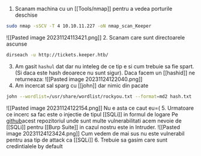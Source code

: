 1. Scanam machina cu un [[Tools/nmap]] pentru a vedea porturile deschise
```bash
sudo nmap -sSCV -T 4 10.10.11.227 -oN nmap_scan_Keeper
```
![[Pasted image 20231124113421.png]]
2. Scanam care sunt directoarele ascunse 
```bash
dirseach -u http://tickets.keeper.htb/
```
3. Am gasit `hashul` dat dar nu inteleg de ce tip e si cum trebuie sa fie spart. (Si daca este hash deoarece nu sunt sigur). Daca facem un [[hashid]] ne returneaza:
![[Pasted image 20231124122040.png]]
4. Am incercat sal sparg cu [[john]] dar nimic din pacate
```bash
john --wordlist=/usr/share/wordlist/rockyou.txt --format=md2 hash.txt
```
![[Pasted image 20231124122154.png]]
Nu e asta ce caut eu=(
5. Urmatoare ce incerc sa fac este o injectie de tipul [[SQLi]] in formul de logare
Pe [github](https://github.com/swisskyrepo/PayloadsAllTheThings)acest repozitoriul unde sunt multe vulnerabilitati acem nevoie de [[SQLi]] pentru [[Burp Suite]] in cazul nostru este in Intruder.
![[Pasted image 20231124123424.png]]
Cum vedem de mai sus nu este vulnerabil pentru asa tip de attack ca [[SQLi]] 
6. Trebuie sa gasim care sunt credintialele by default 
